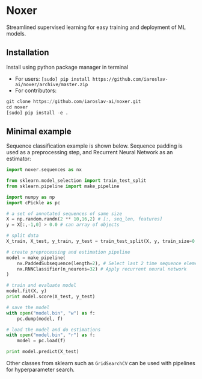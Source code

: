 # Noxer

Streamlined supervised learning for easy training and deployment of ML models.

## Installation

Install using python package manager in terminal

* For users: `[sudo] pip install https://github.com/iaroslav-ai/noxer/archive/master.zip`
* For contributors:
```python
git clone https://github.com/iaroslav-ai/noxer.git
cd noxer
[sudo] pip install -e .
```

## Minimal example

Sequence classification example is shown below.
Sequence padding is used as a preprocessing step,
and Recurrent Neural Network as an estimator:

```python
import noxer.sequences as nx

from sklearn.model_selection import train_test_split
from sklearn.pipeline import make_pipeline

import numpy as np
import cPickle as pc

# a set of annotated sequences of same size
X = np.random.randn(2 ** 10,16,2) # [:, seq_len, features]
y = X[:,-1,0] > 0.0 # can array of objects

# split data
X_train, X_test, y_train, y_test = train_test_split(X, y, train_size=0.75)

# create preprocessing and estimation pipeline
model = make_pipeline(
    nx.PaddedSubsequence(length=2), # Select last 2 time sequence elements in all input sequences
    nx.RNNClassifier(n_neurons=32) # Apply recurrent neural network
)

# train and evaluate model
model.fit(X, y)
print model.score(X_test, y_test)

# save the model
with open("model.bin", "w") as f:
    pc.dump(model, f)

# load the model and do estimations
with open("model.bin", "r") as f:
    model = pc.load(f)

print model.predict(X_test)
```

Other classes from sklearn such as `GridSearchCV` can be used with pipelines for hyperparameter search.